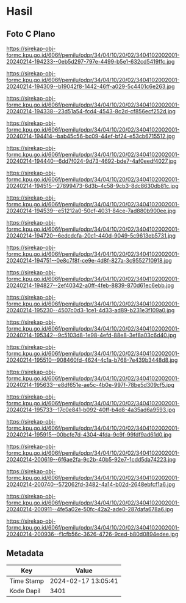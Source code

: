 # Hasil

## Foto C Plano

https://sirekap-obj-formc.kpu.go.id/606f/pemilu/pdpr/34/04/10/20/02/3404102002001-20240214-194233--0eb5d297-797e-4499-b5e1-632cd5419ffc.jpg

https://sirekap-obj-formc.kpu.go.id/606f/pemilu/pdpr/34/04/10/20/02/3404102002001-20240214-194309--b19042f8-1442-46ff-a029-5c4401c6e263.jpg

https://sirekap-obj-formc.kpu.go.id/606f/pemilu/pdpr/34/04/10/20/02/3404102002001-20240214-194338--23d51a54-fcd4-4543-8c2d-cf856ecf252d.jpg

https://sirekap-obj-formc.kpu.go.id/606f/pemilu/pdpr/34/04/10/20/02/3404102002001-20240214-194414--bab45c56-bc09-44ef-bf24-e53cb6715512.jpg

https://sirekap-obj-formc.kpu.go.id/606f/pemilu/pdpr/34/04/10/20/02/3404102002001-20240214-194440--6dd7f024-9d73-4692-bde7-4af0eedf4027.jpg

https://sirekap-obj-formc.kpu.go.id/606f/pemilu/pdpr/34/04/10/20/02/3404102002001-20240214-194515--27899473-6d3b-4c58-9cb3-8dc8630db81c.jpg

https://sirekap-obj-formc.kpu.go.id/606f/pemilu/pdpr/34/04/10/20/02/3404102002001-20240214-194539--e51212a0-50cf-4031-84ce-7ad880b900ee.jpg

https://sirekap-obj-formc.kpu.go.id/606f/pemilu/pdpr/34/04/10/20/02/3404102002001-20240214-194720--6edcdcfa-20c1-440d-9049-5c9613eb5731.jpg

https://sirekap-obj-formc.kpu.go.id/606f/pemilu/pdpr/34/04/10/20/02/3404102002001-20240214-194751--0e8c7f8f-ce9e-4d8f-827a-3c9552710918.jpg

https://sirekap-obj-formc.kpu.go.id/606f/pemilu/pdpr/34/04/10/20/02/3404102002001-20240214-194827--2ef40342-a0ff-4feb-8839-870d61ec6ebb.jpg

https://sirekap-obj-formc.kpu.go.id/606f/pemilu/pdpr/34/04/10/20/02/3404102002001-20240214-195230--4507c0d3-1ce1-4d33-ad89-b231e3f109a0.jpg

https://sirekap-obj-formc.kpu.go.id/606f/pemilu/pdpr/34/04/10/20/02/3404102002001-20240214-195342--9c5103d8-1e98-4efd-88e8-3ef8a03c6d40.jpg

https://sirekap-obj-formc.kpu.go.id/606f/pemilu/pdpr/34/04/10/20/02/3404102002001-20240214-195510--908460fd-4624-4c1a-b768-7e439b3448d8.jpg

https://sirekap-obj-formc.kpu.go.id/606f/pemilu/pdpr/34/04/10/20/02/3404102002001-20240214-195633--e8df651e-ae5c-4b0e-997f-78be5d309cf5.jpg

https://sirekap-obj-formc.kpu.go.id/606f/pemilu/pdpr/34/04/10/20/02/3404102002001-20240214-195733--17c0e841-b092-40ff-b4d8-4a35ad6a9593.jpg

https://sirekap-obj-formc.kpu.go.id/606f/pemilu/pdpr/34/04/10/20/02/3404102002001-20240214-195915--00bcfe7d-4304-4fda-9c9f-99fdf9ad61d0.jpg

https://sirekap-obj-formc.kpu.go.id/606f/pemilu/pdpr/34/04/10/20/02/3404102002001-20240214-200619--6f6ae2fa-9c2b-40b5-92e7-1cdd5da74223.jpg

https://sirekap-obj-formc.kpu.go.id/606f/pemilu/pdpr/34/04/10/20/02/3404102002001-20240214-200740--572062fd-3482-4a14-b02d-2648ebfcf1a6.jpg

https://sirekap-obj-formc.kpu.go.id/606f/pemilu/pdpr/34/04/10/20/02/3404102002001-20240214-200911--4fe5a02e-50fc-42a2-ade0-287dafa678a6.jpg

https://sirekap-obj-formc.kpu.go.id/606f/pemilu/pdpr/34/04/10/20/02/3404102002001-20240214-200936--f1cfb56c-3626-4726-9ced-b80d0894edee.jpg


## Metadata

| Key        | Value               |
| ---------- | ------------------- |
| Time Stamp | 2024-02-17 13:05:41 |
| Kode Dapil | 3401                |



